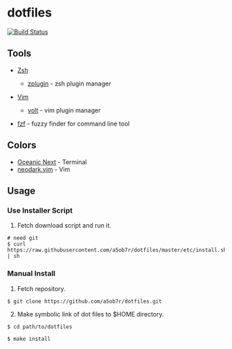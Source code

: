 # dotfiles
[![Build Status](https://travis-ci.org/a5ob7r/dotfiles.svg?branch=master)](https://travis-ci.org/a5ob7r/dotfiles)

## Tools
- [Zsh](https://github.com/zsh-users/zsh)
  - [zplugin](https://github.com/zdharma/zplugin) - zsh plugin manager

- [Vim](https://github.com/vim/vim)
  - [volt](https://github.com/vim-volt/volt) - vim plugin manager

- [fzf](https://github.com/junegunn/fzf) - fuzzy finder for command line tool

## Colors
- [Oceanic Next](https://github.com/voronianski/oceanic-next-color-scheme) - Terminal
- [neodark.vim](https://github.com/KeitaNakamura/neodark.vim) - Vim

## Usage
### Use Installer Script
1. Fetch download script and run it.
```shell
# need git
$ curl https://raw.githubusercontent.com/a5ob7r/dotfiles/master/etc/install.sh | sh
```

### Manual Install
1. Fetch repository.
```shell
$ git clone https://github.com/a5ob7r/dotfiles.git
```

2. Make symbolic link of dot files to $HOME directory.
```shell
$ cd path/to/dotfiles

$ make install
```
